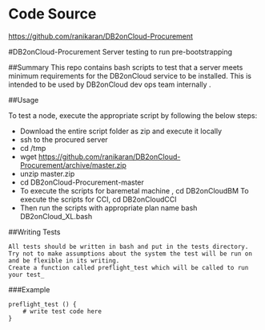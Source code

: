 # Code Source
https://github.com/ranikaran/DB2onCloud-Procurement

#DB2onCloud-Procurement
Server testing to run pre-bootstrapping

##Summary
This repo contains bash scripts to test that a server meets minimum requirements for the DB2onCloud service to be installed. This is intended to be used by DB2onCloud dev ops team  internally .

##Usage

To test a node, execute the appropriate script by following the below steps:
- Download the entire script folder as zip and execute it locally
- ssh to the procured server
- cd /tmp
- wget https://github.com/ranikaran/DB2onCloud-Procurement/archive/master.zip
- unzip master.zip
- cd DB2onCloud-Procurement-master
- To execute the scripts for baremetal machine , cd DB2onCloudBM
  To execute the scripts for CCI, cd DB2onCloudCCI
- Then run the scripts with appropriate plan name 
    bash DB2onCloud_XL.bash  

##Writing Tests

    All tests should be written in bash and put in the tests directory.
    Try not to make assumptions about the system the test will be run on and be flexible in its writing.
    Create a function called preflight_test which will be called to run your test_

###Example
```shell
preflight_test () {
    # write test code here
}
```
